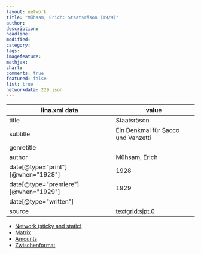 ```yaml
---
layout: network
title: "Mühsam, Erich: Staatsräson (1929)"
author:
description:
headline:
modified:
category:
tags:
imagefeature: 
mathjax: 
chart: 
comments: true
featured: false
list: true
networkdata: 229.json
---
```

lina.xml data  | value
------------- | -------------
title|Staatsräson
subtitle|Ein Denkmal für Sacco und Vanzetti
genretitle|
author|Mühsam, Erich
date[@type="print"][@when="1928"]|1928
date[@type="premiere"][@when="1929"]|1929
date[@type="written"]|
source|[textgrid:sjpt.0](https://textgridlab.org/1.0/tgcrud-public/rest/textgrid:sjpt.0/data)



* [Network (sticky and static)](/linas/network229)
* [Matrix](/linas/matrix229)
* [Amounts](/linas/amount229)
* [Zwischenformat](/linas/lina229 )
